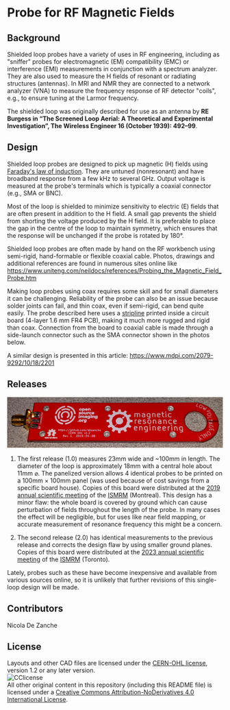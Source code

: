 # Probe for RF Magnetic Fields

## Background

Shielded loop probes have a variety of uses in RF engineering, including as "sniffer" probes for electromagnetic (EM) compatibility (EMC) or interference (EMI) measurements in conjunction with a spectrum analyzer. They are also used to measure the H fields of resonant or radiating structures (antennas). In MRI and NMR they are connected to a network analyzer (VNA) to measure the frequency response of RF detector "coils", e.g., to ensure tuning at the Larmor frequency.

The shielded loop was originally described for use as an antenna by **RE Burgess in “The Screened Loop Aerial: A Theoretical and Experimental Investigation”, The Wireless Engineer 16 (October 1939): 492–99**.

## Design

Shielded loop probes are designed to pick up magnetic (H) fields using [Faraday's law of induction](https://en.wikipedia.org/wiki/Faraday%27s_law_of_induction). They are untuned (nonresonant) and have broadband response from a few kHz to several GHz. Output voltage is measured at the probe's terminals which is typically a coaxial connector (e.g., SMA or BNC).

Most of the loop is shielded to minimize sensitivity to electric (E) fields that are often present in addition to the H field. A small gap prevents the shield from shorting the voltage produced by the H field. It is preferable to place the gap in the centre of the loop to maintain symmetry, which ensures that the response will be unchanged if the probe is rotated by 180°.

Shielded loop probes are often made by hand on the RF workbench using semi-rigid, hand-formable or flexible coaxial cable.
Photos, drawings and additional references are found in numerous sites online like https://www.uniteng.com/neildocs/references/Probing_the_Magnetic_Field_Probe.htm

Making loop probes using coax requires some skill and for small diameters it can be challenging. Reliability of the probe can also be an issue because solder joints can fail, and thin coax, even if semi-rigid, can bend quite easily. The probe described here uses a [stripline](https://en.wikipedia.org/wiki/Stripline) printed inside a circuit board (4-layer 1.6 mm FR4 PCB), making it much more rugged and rigid than coax. Connection from the board to coaxial cable is made through a side-launch connector such as the SMA connector shown in the photos below.

A similar design is presented in this article: https://www.mdpi.com/2079-9292/10/18/2201

## Releases
![sniffer probe](IMG_20190426_123132.jpg)
1. The first release (1.0) measures 23mm wide and ~100mm in length. The diameter of the loop is approximately 18mm with a central hole about 11mm ⌀. The panelized version allows 4 identical probes to be printed on a 100mm × 100mm panel (was used because of cost savings from a specific board house). Copies of this board were distributed at the [2019 annual scientific meeting](https://www.ismrm.org/19m/) of the [ISMRM](https://www.ismrm.org/) (Montreal).
This design has a minor flaw: the whole board is covered by ground which can cause perturbation of fields throughout the length of the probe. In many cases the effect will be negligible, but for uses like near field mapping, or accurate measurement of resonance frequency this might be a concern.

2. The second release (2.0) has identical measurements to the previous release and corrects the design flaw by using smaller ground planes. Copies of this board were distributed at the [2023 annual scientific meeting](https://www.ismrm.org/23m/) of the [ISMRM](https://www.ismrm.org/) (Toronto).

Lately, probes such as these have become inexpensive and available from various sources online, so it is unlikely that further revisions of this single-loop design will be made.

## Contributors
Nicola De Zanche

## License
Layouts and other CAD files are licensed under the [CERN-OHL license](https://ohwr.org/project/licences/wikis/cern-ohl-v1.2), version 1.2 or any later version.\
![CClicense](https://i.creativecommons.org/l/by-nd/4.0/88x31.png)\
All other original content in this repository (including this README file) is licensed under a [Creative Commons Attribution-NoDerivatives 4.0 International License](https://creativecommons.org/licenses/by-nd/4.0/).
